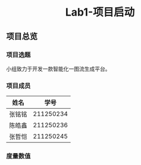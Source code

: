 # <center> Lab1-项目启动 </center>

## 项目总览

### 项目选题

小组致力于开发一款智能化一图流生成平台。

### 项目成员

| 姓名 | 学号 |
| ---- | ---- |
| 张铭铭 | 211250234 |
| 陈皓鑫 | 211250236 |
| 张哲恺 | 211250245 |

### 度量数值

